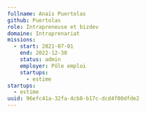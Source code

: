 ```yaml
---
fullname: Anaïs Puertolas
github: Puertolas
role: Intrapreneuse et bizdev
domaine: Intraprenariat
missions:
  - start: 2021-07-01
    end: 2022-12-30
    status: admin
    employer: Pôle emploi
    startups:
      - estime
startups:
  - estime
uuid: 96efc41a-32fa-4cb8-b17c-dcd4f00dfde2
---
```


